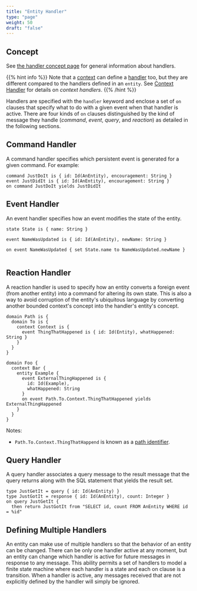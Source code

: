 ```yaml
---
title: "Entity Handler"
type: "page"
weight: 50
draft: "false"
---
```


## Concept
See [the handler concept page](../../../../../concepts/handlers.md) for 
general information about handlers. 

{{% hint info %}}
Note that a
[context](../_index.md) can define a [handler](../handler.md) too, but they are 
different compared to the handlers defined in an `entity`. 
See [Context Handler](../handler.md) for details on *context handlers*.
{{% /hint %}}

Handlers are specified with the `handler` keyword and enclose a set of `on` 
clauses that specify what to do with a given event when that handler is active. 
There are four kinds of `on` clauses distinguished by the kind of message they
handle (_command_, _event_, _query_, and _reaction_) as detailed in the 
following sections.

## Command Handler
A command handler specifies which persistent event is generated for a given 
command.  For example:

```riddl
command JustDoIt is { id: Id(AnEntity), encouragement: String }
event JustDidIt is { id: Id(AnEntity), encouragement: String }
on command JustDoIt yields JustDidIt
```

## Event Handler
An event handler specifies how an event modifies the state of the entity. 
```riddl
state State is { name: String }

event NameWasUpdated is { id: Id(AnEntity), newName: String }

on event NameWasUpdated { set State.name to NameWasUpdated.newName }
 
```

## Reaction Handler
A reaction handler is used to specify how an entity converts a foreign event 
(from another entity) into a command for altering its own state. This is also
a way to avoid corruption of the entity's ubiquitous language by converting 
another bounded context's concept into the handler's entity's concept. 

```riddl
domain Path is { 
  domain To is { 
    context Context is {
      event ThingThatHappened is { id: Id(Entity), whatHappened: String }
    }
  }
}

domain Foo { 
  context Bar { 
    entity Example {
      event ExternalThingHappened is { 
        id: Id(Example), 
        whatHappened: String 
      }
      on event Path.To.Context.ThingThatHappened yields ExternalThingHappened
    }
  }
}    
```
Notes:
* `Path.To.Context.ThingThatHappend` is known as a
  [path identifier](../../../../common/identifiers).

## Query Handler

A query handler associates a query message to the result message that the query
returns along with the SQL statement that yields the result set.

```riddl
type JustGetIt = query { id: Id(AnEntity) }
type JustGotIt = response { id: Id(AnEntity), count: Integer }
on query JustGetIt {
  then return JustGotIt from "SELECT id, count FROM AnEntity WHERE id = %id"
```

## Defining Multiple Handlers

An entity can make use of multiple handlers so that the behavior of an entity 
can be changed. There can be only one handler active at any moment, but an 
entity can change which handler is active for future messages in response to 
any message. This ability permits a set of handlers to model a finite state 
machine where each handler is a state and each on clause is a transition. When
a handler is active, any messages received that are not explicitly defined by 
the handler will simply be ignored. 
